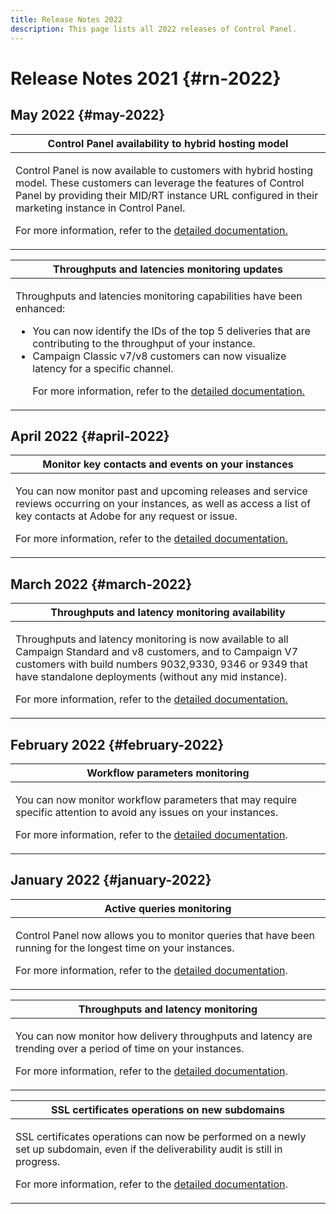 ```yaml
---
title: Release Notes 2022
description: This page lists all 2022 releases of Control Panel.
---
```

# Release Notes 2021 {#rn-2022}

## May 2022 {#may-2022}

<table>
<thead>
<tr>
<th><strong>Control Panel availability to hybrid hosting model</strong><br/></th>
</tr>
</thead>
<tbody>
<tr>
<td>
<p>Control Panel is now available to customers with hybrid hosting model. These customers can leverage the features of Control Panel by providing their MID/RT instance URL configured in their marketing instance in Control Panel.</p><p>For more information, refer to the <a href="../instances-settings/using/external-accounts.md">detailed documentation.</a></p>
</td>
</tr>
</tbody>
</table>

<table>
<thead>
<tr>
<th><strong>Throughputs and latencies monitoring updates</strong><br/></th>
</tr>
</thead>
<tbody>
<tr>
<td>
<p>Throughputs and latencies monitoring capabilities have been enhanced:<ul><li>You can now identify the IDs of the top 5 deliveries that are contributing to the throughput of your instance.</li><li>Campaign Classic v7/v8 customers can now visualize latency for a specific channel.</p></li><p>For more information, refer to the <a href="../performance-monitoring/using/thoughputs-latencies.md">detailed documentation.</a></p>
</td>
</tr>
</tbody>
</table>


## April 2022 {#april-2022}

<table>
<thead>
<tr>
<th><strong>Monitor key contacts and events on your instances</strong><br/></th>
</tr>
</thead>
<tbody>
<tr>
<td>
<p>You can now monitor past and upcoming releases and service reviews occurring on your instances, as well as access a list of key contacts at Adobe for any request or issue.</p><p>For more information, refer to the <a href="../service-events/service-events.md">detailed documentation.</a></p>
</td>
</tr>
</tbody>
</table>

## March 2022 {#march-2022}

<table>
<thead>
<tr>
<th><strong>Throughputs and latency monitoring availability</strong><br/></th>
</tr>
</thead>
<tbody>
<tr>
<td>
<p>Throughputs and latency monitoring is now available to all Campaign Standard and v8 customers, and to Campaign V7 customers with build numbers 9032,9330, 9346 or 9349 that have standalone deployments (without any mid instance).</p><p>For more information, refer to the <a href="../performance-monitoring/using/thoughputs-latencies.md">detailed documentation.</a></p>
</td>
</tr>
</tbody>
</table>

## February 2022 {#february-2022}

<table>
<thead>
<tr>
<th><strong>Workflow parameters monitoring</strong><br/></th>
</tr>
</thead>
<tbody>
<tr>
<td>
<p>You can now monitor workflow parameters that may require specific attention to avoid any issues on your instances. </p><p>For more information, refer to the <a href="../performance-monitoring/using/workflow-monitoring.md">detailed documentation</a>.</p>
</td>
</tr>
</tbody>
</table>

## January 2022 {#january-2022}

<table>
<thead>
<tr>
<th><strong>Active queries monitoring</strong><br/></th>
</tr>
</thead>
<tbody>
<tr>
<td>
<p>Control Panel now allows you to monitor queries that have been running for the longest time on your instances.</p><p>For more information, refer to the <a href="../performance-monitoring/using/database-active-queries.md">detailed documentation</a>.</p>
</td>
</tr>
</tbody>
</table>

<table>
<thead>
<tr>
<th><strong>Throughputs and latency monitoring</strong><br/></th>
</tr>
</thead>
<tbody>
<tr>
<td>
<p>You can now monitor how delivery throughputs and latency are trending over a period of time on your instances.</p><p>For more information, refer to the <a href="../performance-monitoring/using/thoughputs-latencies.md">detailed documentation</a>.</p>
</td>
</tr>
</tbody>
</table>

<table>
<thead>
<tr>
<th><strong>SSL certificates operations on new subdomains</strong><br/></th>
</tr>
</thead>
<tbody>
<tr>
<td>
<p>SSL certificates operations can now be performed on a newly set up subdomain, even if the deliverability audit is still in progress.</p><p>For more information, refer to the <a href="../subdomains-certificates/using/renewing-subdomain-certificate.md">detailed documentation</a>.</p>
</td>
</tr>
</tbody>
</table>

